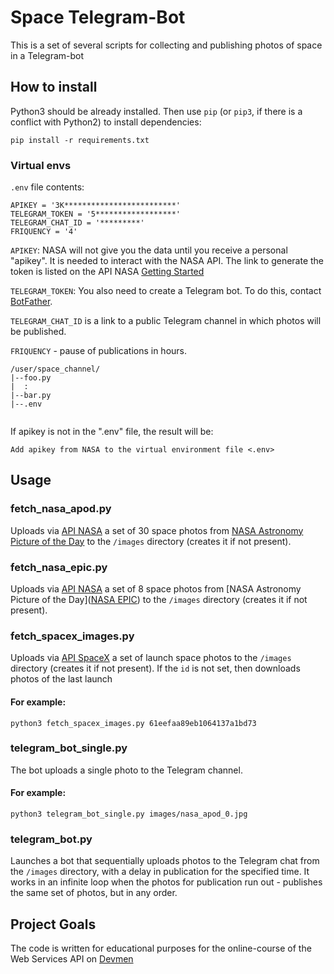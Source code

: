 # Space Telegram-Bot

This is a set of several scripts for collecting and publishing photos of space in a Telegram-bot

## How to install

Python3 should be already installed. 
Then use `pip` (or `pip3`, if there is a conflict with Python2) to install dependencies:
```
pip install -r requirements.txt
```
### Virtual envs

`.env` file contents:

```
APIKEY = '3K*************************'
TELEGRAM_TOKEN = '5******************'
TELEGRAM_CHAT_ID = '*********'
FRIQUENCY = '4'
```
`APIKEY`: NASA will not give you the data until you receive a personal "apikey". It is needed to interact with the NASA API. The link to generate the token is listed on the API NASA [Getting Started](https://api.nasa.gov/)

`TELEGRAM_TOKEN`: You also need to create a Telegram bot. To do this, contact [BotFather](https://telegram.me/BotFather).

`TELEGRAM_CHAT_ID` is a link to a public Telegram channel in which photos will be published.

`FRIQUENCY` - pause of publications in hours.

```
/user/space_channel/
|--foo.py
|  :
|--bar.py
|--.env


```
If apikey is not in the ".env" file, the result will be:
```
Add apikey from NASA to the virtual environment file <.env>
```
## Usage

### fetch_nasa_apod.py

Uploads via [API NASA](https://api.nasa.gov/) a set of 30 space photos from [NASA Astronomy Picture of the Day](https://apod.nasa.gov/apod/astropix.html/) to the `/images` directory (creates it if not present).

### fetch_nasa_epic.py

Uploads via [API NASA](https://api.nasa.gov) a set of 8 space photos from [NASA Astronomy Picture of the Day]([NASA EPIC](https://epic.gsfc.nasa.gov/)) to the `/images` directory (creates it if not present).

### fetch_spacex_images.py

Uploads via [API SpaceX](https://github.com/r-spacex/SpaceX-API) a set of launch space photos to the `/images` directory (creates it if not present). If the `id` is not set, then downloads photos of the last launch

#### For example:
```
python3 fetch_spacex_images.py 61eefaa89eb1064137a1bd73
```
### telegram_bot_single.py

The bot uploads a single photo to the Telegram channel.

#### For example:
```
python3 telegram_bot_single.py images/nasa_apod_0.jpg
```

### telegram_bot.py

Launches a bot that sequentially uploads photos to the Telegram chat from the `/images` directory, with a delay in publication for the specified time. It works in an infinite loop when the photos for publication run out - publishes the same set of photos, but in any order.

## Project Goals

The code is written for educational purposes for the online-course of the Web Services API on [Devmen](https://dvmn.org/)
